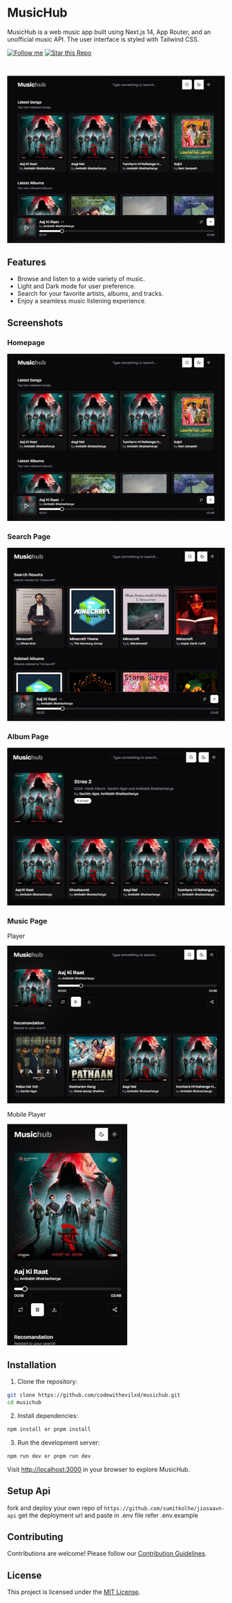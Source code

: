 # MusicHub

MusicHub is a web music app built using Next.js 14, App Router, and an unofficial music API. The user interface is styled with Tailwind CSS.

[![Follow me](https://img.shields.io/github/followers/r2hu1?style=social)](https://github.com/codewithevilxd)
[![Star this Repo](https://img.shields.io/github/stars/r2hu1/musichub?style=social)](https://github.com/codewithevilxd/musichub)

<br/>

![Homepage](/public/home.png)

## Features

- Browse and listen to a wide variety of music.
- Light and Dark mode for user preference.
- Search for your favorite artists, albums, and tracks.
- Enjoy a seamless music listening experience.

## Screenshots

### Homepage

![Homepage](/public/home.png)

### Search Page

![Search Page](/public/search.png)

### Album Page

![Album Page](/public/album.png)

### Music Page

Player

![Music Page](/public/player.png)

Mobile Player

![Music Page](/public/player2.png)

## Installation

1. Clone the repository:

```bash
git clone https://github.com/codewithevilxd/musichub.git
cd musichub
```

2. Install dependencies:

```bash
npm install or pnpm install
```

3. Run the development server:

```bash
npm run dev or pnpm run dev
```

Visit [http://localhost:3000](http://localhost:3000) in your browser to explore MusicHub.

## Setup Api

fork and deploy your own repo of `https://github.com/sumitkolhe/jiosaavn-api` get the deployment url and paste in .env file refer .env.example

## Contributing

Contributions are welcome! Please follow our [Contribution Guidelines](CONTRIBUTING.md).

## License

This project is licensed under the [MIT License](LICENSE).
